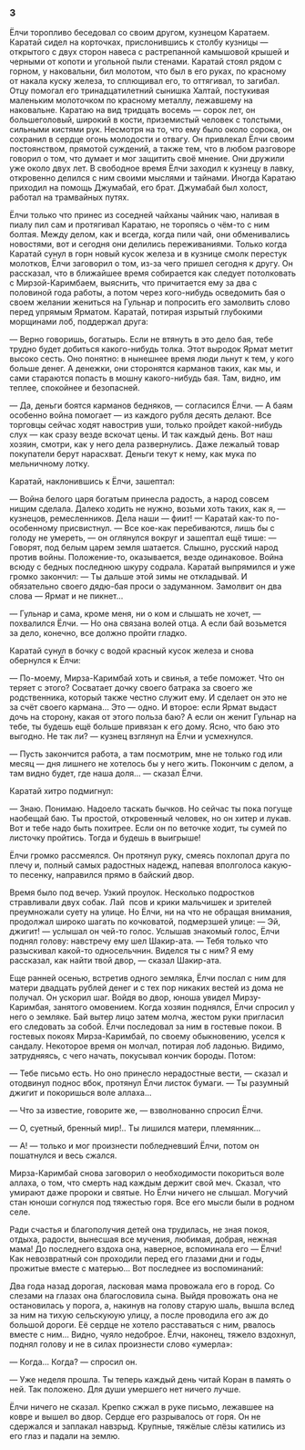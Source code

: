### 3

Ёлчи торопливо беседовал со своим другом, кузнецом Каратаем.
Каратай сидел на корточках, прислонившись к столбу кузницы — открытого с двух сторон навеса с растрепанной камышовой крышей и черными от копоти и угольной пыли стенами.
Каратай стоял рядом с горном, у наковальни, бил молотом, что был в его руках, по красному от накала куску железа, то сплющивал его, то оттягивал, то загибал.
Отцу помогал его тринадцатилетний сынишка Халтай, постукивая маленьким молоточком по красному металлу, лежавшему на наковальне.
Каратаю на вид тридцать восемь — сорок лет, он большеголовый, широкий в кости, приземистый человек с толстыми, сильными кистями рук.
Несмотря на то, что ему было около сорока, он сохранил в сердце огонь молодости и отвагу.
Он привлекал Ёлчи своим постоянством, прямотой суждений, а также тем, что в любом разговоре говорил о том, что думает и мог защитить своё мнение.
Они дружили уже около двух лет.
В свободное время Ёлчи заходил к кузнецу в лавку, откровенно делился с ним своими мыслями и тайнами.
Иногда Каратаю приходил на помощь Джумабай, его брат.
Джумабай был холост, работал на трамвайных путях.

Ёлчи только что принес из соседней чайханы чайник чаю, наливая в пиалу пил сам и протягивал Каратаю, не торопясь о чём-то с ним болтая.
Между делом, как и всегда, когда пили чай, они обменивались новостями, вот и сегодня они делились переживаниями.
Только когда Каратай сунул в горн новый кусок железа и в кузнице смолк перестук молотков, Ёлчи заговорил о том, из-за чего пришел сегодня к другу.
Он рассказал, что в ближайшее время собирается как следует потолковать с Мирзой-Каримбаем, выяснить, что причитается ему за два с половиной года работы, а потом через кого-нибудь осведомить бая о своем желании жениться на Гульнар и попросить его замолвить слово перед упрямым Ярматом.
Каратай, потирая изрытый глубокими морщинами лоб, поддержал друга:

— Верно говоришь, богатырь.
Если не втянуть в это дело бая, тебе трудно будет добиться какого-нибудь толка.
Этот выродок Ярмат метит высоко сесть.
Оно понятно: в нынешнее время люди льнут к тем, у кого больше денег.
А денежки, они сторонятся карманов таких, как мы, и сами стараются попасть в мошну какого-нибудь бая.
Там, видно, им теплее, спокойнее и безопасней.

— Да, деньги боятся карманов бедняков, — согласился Ёлчи.
— А баям особенно война помогает — из каждого рубля десять делают.
Все торговцы сейчас ходят навострив уши, только пройдет какой-нибудь слух — как сразу везде вскочат цены.
И так каждый день.
Вот наш хозяин, смотри, как у него дела развернулись.
Даже лежалый товар покупатели берут нарасхват.
Деньги текут к нему, как мука по мельничному лотку.

Каратай, наклонившись к Ёлчи, зашептал:

— Война белого царя богатым принесла радость, а народ совсем нищим сделала.
Далеко ходить не нужно, возьми хоть таких, как я, — кузнецов, ремесленников.
Дела наши — фиит! — Каратай как-то по-особенному присвистнул.
— Все кое-как перебиваются, лишь бы с голоду не умереть, — он оглянулся вокруг и зашептал ещё тише:
— Говорят, под белым царем земля шатается.
Слышно, русский народ против войны.
Положение-то, оказывается, везде одинаковое.
Война всюду с бедных последнюю шкуру содрала.
Каратай выпрямился и уже громко закончил:
— Ты дальше этой зимы не откладывай.
И обязательно своего дядю-бая проси о задуманном.
Замолвит он два слова — Ярмат и не пикнет…

— Гульнар и сама, кроме меня, ни о ком и слышать не хочет, — похвалился Ёлчи.
— Но она связана волей отца.
А если бай возьмется за дело, конечно, все должно пройти гладко.

Каратай сунул в бочку с водой красный кусок железа и снова обернулся к Ёлчи:

— По-моему, Мирза-Каримбай хоть и свинья, а тебе поможет.
Что он теряет с этого?
Сосватает дочку своего батрака за своего же родственника, который также честно служит ему.
И сделает он это не за счёт своего кармана…
Это — одно.
И второе: если Ярмат выдаст дочь на сторону, какая от этого польза баю?
А если он женит Гульнар на тебе, ты будешь ещё больше привязан к его дому.
Ясно, что баю это выгодно.
Не так ли? — кузнец взглянул на Ёлчи и усмехнулся.

— Пусть закончится работа, а там посмотрим, мне не только год или месяц — дня лишнего не хотелось бы у него жить.
Покончим с делом, а там видно будет, где наша доля… — сказал Ёлчи.

Каратай хитро подмигнул:

— Знаю.
Понимаю.
Надоело таскать бычков.
Но сейчас ты пока погуще наобещай баю.
Ты простой, откровенный человек, но он хитер и лукав.
Вот и тебе надо быть похитрее.
Если он по веточке ходит, ты сумей по листочку пройтись.
Тогда и будешь в выигрыше!

Ёлчи громко рассмеялся.
Он протянул руку, смеясь похлопал друга по плечу и, полный самых радостных надежд, напевая вполголоса какую-то песенку, направился прямо в байский двор.

Время было под вечер.
Узкий проулок.
Несколько подростков стравливали двух собак.
Лай  псов и крики мальчишек и зрителей преумножали суету на улице.
Но Ёлчи, ни на что не обращая внимания, продолжал широко шагать по кочковатой, подмерзшей улице:
— Эй, джигит! — услышал он чей-то голос.
Услышав знакомый голос, Ёлчи поднял голову: навстречу ему шел Шакир-ата.
— Тебя только что разыскивал какой-то односельчнин.
Виделся ты с ним?
Я ему рассказал, как найти твой двор, — сказал Шакир-ата.

Еще ранней осенью, встретив одного земляка, Ёлчи послал с ним для матери двадцать рублей денег и с тех пор никаких вестей из дома не получал.
Он ускорил шаг.
Войдя во двор, юноша увидел Мирзу-Каримбая, занятого омовением.
Когда хозяин поднялся, Ёлчи спросил у него о земляке.
Бай вытер лицо затем молча, жестом руки пригласил его следовать за собой.
Ёлчи последовал за ним в гостевые покои.
В гостевых покоях Мирза-Каримбай, по своему обыкновению, уселся к сандалу.
Некоторое время он молчал, потирая лоб ладонью.
Видимо, затрудняясь, с чего начать, покусывал кончик бороды.
Потом:

— Тебе письмо есть.
Но оно принесло нерадостные вести, — сказал и отодвинул поднос вбок, протянул Ёлчи листок бумаги.
— Ты разумный джигит и покоришься воле аллаха…

— Что за известие, говорите же, — взволнованно спросил Ёлчи.

— О, суетный, бренный мир!..
Ты лишился матери, племянник…

— А! — только и мог произнести побледневший Ёлчи, потом он пошатнулся и весь сжался.

Мирза-Каримбай снова заговорил о необходимости покориться воле аллаха, о том, что смерть над каждым держит свой меч.
Сказал, что умирают даже пророки и святые.
Но Ёлчи ничего не слышал.
Могучий стан юноши согнулся под тяжестью горя.
Все его мысли были в родном селе.

Ради счастья и благополучия детей она трудилась, не зная покоя, отдыха, радости, вынесшая все мучения, любимая, добрая, нежная мама!
До последнего вздоха она, наверное, вспоминала его — Ёлчи!
Как невозвратный сон проходили перед его глазами дни и годы, прожитые вместе с матерью...
Вот последнее из воспоминаний:

Два года назад дорогая, ласковая мама провожала его в город.
Со слезами на глазах она благословила сына.
Выйдя провожать она не остановилась у порога, а, накинув на голову старую шаль, вышла вслед за ним на тихую сельскуюую улицу, а после проводила его аж до большой дороги.
Её сердце не хотело расставаться с ним, рвалось вместе с ним...
Видно, чуяло недоброе.
Ёлчи, наконец, тяжело вздохнул, поднял голову и не в силах произнести слово «умерла»:

— Когда...
Когда? — спросил он.

— Уже неделя прошла.
Ты теперь каждый день читай Коран в память о ней.
Так положено.
Для души умершего нет ничего лучше.

Ёлчи ничего не сказал.
Крепко сжжал в руке письмо, лежавшее на ковре и вышел во двор.
Сердце его разрывалось от горя.
Он не сдержался и заплакал навзрыд.
Крупные, тяжёлые слёзы катились из его глаз и падали на землю.